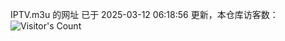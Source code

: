 IPTV.m3u 的网址 已于 2025-03-12 06:18:56 更新，本仓库访客数：![Visitor's Count](https://profile-counter.glitch.me/hero1898_tv/count.svg)
